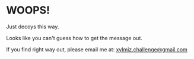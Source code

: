 # WOOPS!

Just decoys this way.

Looks like you can't guess how
to get the message
out.


If you find right way out, please email me at: xylmiz.challenge@gmail.com
